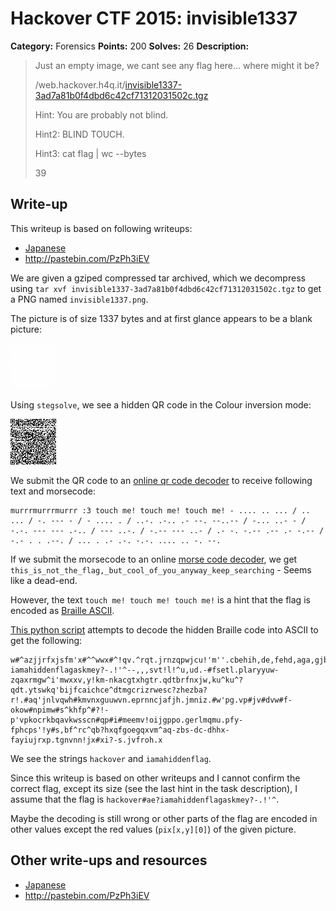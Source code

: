# Hackover CTF 2015: invisible1337

**Category:** Forensics
**Points:** 200
**Solves:** 26
**Description:**

> Just an empty image, we cant see any flag here... where might it be?
> 
> /web.hackover.h4q.it/[invisible1337-3ad7a81b0f4dbd6c42cf71312031502c.tgz](./invisible1337-3ad7a81b0f4dbd6c42cf71312031502c.tgz)
> 
> Hint: You are probably not blind.
> 
> Hint2: BLIND TOUCH.
> 
> Hint3: cat flag | wc --bytes
> 
> 39


## Write-up

This writeup is based on following writeups:

* [Japanese](http://encry1024.hatenablog.com/entry/2015/10/19/092015)
* <http://pastebin.com/PzPh3iEV>

We are given a gziped compressed tar archived, which we decompress using `tar xvf invisible1337-3ad7a81b0f4dbd6c42cf71312031502c.tgz` to get a PNG named `invisible1337.png`.

The picture is of size 1337 bytes and at first glance appears to be a blank picture:

![](./invisible1337.png)

Using `stegsolve`, we see a hidden QR code in the Colour inversion mode:

![](./stegsolve.bmp)

We submit the QR code to an [online qr code decoder](https://zxing.org/w/decode.jspx) to receive following text and morsecode:

    murrrmurrrmurrr :3 touch me! touch me! touch me! - .... .. ... / .. ... / -. --- - / - .... . / ..-. .-.. .- --. --..-- / -... ..- - / -.-. --- --- .-.. / --- ..-. / -.-- --- ..- / .- -. -.-- .-- .- -.-- / -.- . . .--. / ... . .- .-. -.-. .... .. -. --.

If we submit the morsecode to an online [morse code decoder](https://gc.de/gc/morse/), we get `this_is_not_the_flag,_but_cool_of_you_anyway_keep_searching` - Seems like a dead-end.

However, the text `touch me! touch me! touch me!` is a hint that the flag is encoded as [Braille ASCII](https://en.wikipedia.org/wiki/Braille_ASCII).

[This python script](./invisible1337.py) attempts to decode the hidden Braille code into ASCII to get the following:

    w#^azjjrfxjsfm'x#^^wwx#^!qv.^rqt.jrnzqpwjcu!'m''.cbehih,de,fehd,aga,gjbchebhackover#ae?iamahiddenflagaskmey?-.!'^--,,,svt!l!^u,ud.-#fsetl.plaryyuw-zqaxrmgw^i'mwxxv,y!km-nkacgtxhgtr.qdtbrfnxjw,ku^ku^?qdt.ytswkq'bijfcaichce^dtmgcrizrwesc?zhezba?r!.#aq'jnlvqwh#kmvnxguuwvn.eprnncjafjh.jmniz.#w'pg.vp#jv#dvw#f-okow#npimw#s^khfp^#?!-p'vpkocrkbqavkwsscn#qp#i#meemv!oijgppo.gerlmqmu.pfy-fphcps'!y#s,bf^rc^qb?hxqfgoegqxvm^aq-zbs-dc-dhhx-fayiujrxp.tgnvnn!jx#xi?-s.jvfroh.x

We see the strings `hackover` and `iamahiddenflag`.

Since this writeup is based on other writeups and I cannot confirm the correct flag, except its size (see the last hint in the task description), I assume that the flag is `hackover#ae?iamahiddenflagaskmey?-.!'^`.

Maybe the decoding is still wrong or other parts of the flag are encoded in other values except the red values (`pix[x,y][0]`) of the given picture.

## Other write-ups and resources

* [Japanese](http://encry1024.hatenablog.com/entry/2015/10/19/092015)
* <http://pastebin.com/PzPh3iEV>
